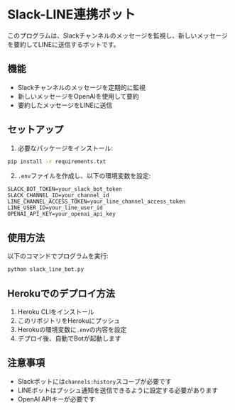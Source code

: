 # Slack-LINE連携ボット

このプログラムは、Slackチャンネルのメッセージを監視し、新しいメッセージを要約してLINEに送信するボットです。

## 機能

- Slackチャンネルのメッセージを定期的に監視
- 新しいメッセージをOpenAIを使用して要約
- 要約したメッセージをLINEに送信

## セットアップ

1. 必要なパッケージをインストール:
```bash
pip install -r requirements.txt
```

2. `.env`ファイルを作成し、以下の環境変数を設定:
```
SLACK_BOT_TOKEN=your_slack_bot_token
SLACK_CHANNEL_ID=your_channel_id
LINE_CHANNEL_ACCESS_TOKEN=your_line_channel_access_token
LINE_USER_ID=your_line_user_id
OPENAI_API_KEY=your_openai_api_key
```

## 使用方法

以下のコマンドでプログラムを実行:
```bash
python slack_line_bot.py
```

## Herokuでのデプロイ方法

1. Heroku CLIをインストール
2. このリポジトリをHerokuにプッシュ
3. Herokuの環境変数に`.env`の内容を設定
4. デプロイ後、自動でBotが起動します

## 注意事項

- Slackボットには`channels:history`スコープが必要です
- LINEボットはプッシュ通知を送信できるように設定する必要があります
- OpenAI APIキーが必要です 